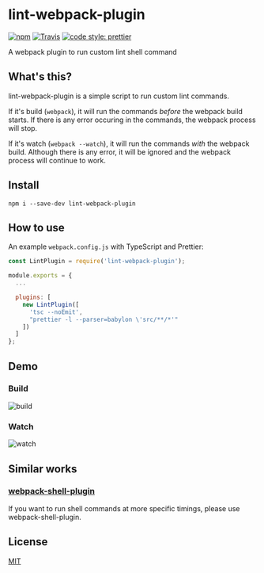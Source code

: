 # lint-webpack-plugin

[![npm](https://img.shields.io/npm/v/lint-webpack-plugin.svg?style=flat-square)](https://www.npmjs.com/package/lint-webpack-plugin)
[![Travis](https://img.shields.io/travis/utatti/lint-webpack-plugin.svg?style=flat-square)](https://travis-ci.org/utatti/lint-webpack-plugin)
[![code style: prettier](https://img.shields.io/badge/code_style-prettier-ff69b4.svg?style=flat-square)](https://github.com/prettier/prettier)

A webpack plugin to run custom lint shell command

## What's this?

lint-webpack-plugin is a simple script to run custom lint commands.

If it's build (`webpack`), it will run the commands *before* the webpack build
starts. If there is any error occuring in the commands, the webpack process will
stop.

If it's watch (`webpack --watch`), it will run the commands *with* the webpack
build. Although there is any error, it will be ignored and the webpack process
will continue to work.

## Install

``` shell
npm i --save-dev lint-webpack-plugin
```

## How to use

An example `webpack.config.js` with TypeScript and Prettier:

``` js
const LintPlugin = require('lint-webpack-plugin');

module.exports = {
  ...

  plugins: [
    new LintPlugin([
      'tsc --noEmit',
      "prettier -l --parser=babylon \'src/**/*'"
    ])
  ]
};
```

## Demo

### Build

![build](https://user-images.githubusercontent.com/1013641/39122566-4cbf05e2-4730-11e8-9fd6-90287da5eca2.png)

### Watch

![watch](https://user-images.githubusercontent.com/1013641/39122659-90d34ebe-4730-11e8-809a-dd6bf0a2eaac.png)

## Similar works

### [webpack-shell-plugin](https://github.com/1337programming/webpack-shell-plugin)

If you want to run shell commands at more specific timings, please use
webpack-shell-plugin.

## License

[MIT](LICENSE)
